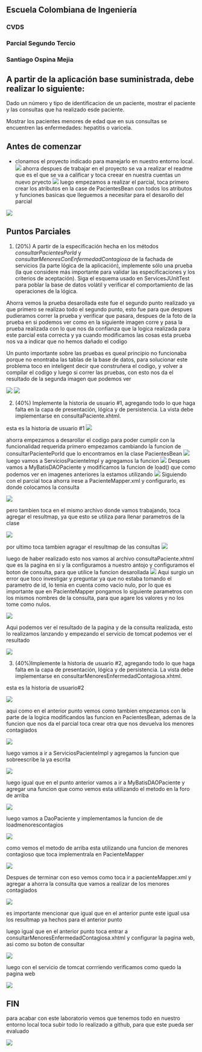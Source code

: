 ## Escuela Colombiana de Ingeniería

### CVDS
### Parcial Segundo Tercio
### Santiago Ospina Mejia


## A partir de la aplicación base suministrada, debe realizar lo siguiente:

Dado un número y tipo de identificacion de un paciente, mostrar el paciente y las consultas que ha realizado esde paciente.

Mostrar los pacientes menores de edad que en sus consultas se encuentren las enfermedades: hepatitis o varicela.

## Antes de comenzar
* clonamos el proyecto indicado para manejarlo en nuestro entorno local.
![](img/img6.png)
ahorra despues de trabajar en el proyecto se va a realizar el readme que es el que se 
va a calificar y toca creear en nuestra cuentas un nuevo pryecto
![](img/img7.png)
luego empezamos a realizar el parcial, toca primero crear los atributos en la case de
PacientesBean con todos los atributos y funciones basicas que lleguemos a necesitar para el desarollo del 
parcial

![](img/img_11.png)



## Puntos Parciales
1. (20%) A partir de la especificación hecha en los métodos
    *consultarPacientesPorId* y *consultarMenoresConEnfermedadContagiosa* de la fachada de
    servicios (la parte lógica de la aplicación), implemente sólo una prueba (la que considere más importante para validar las especificaciones y los criterios de aceptación). Siga el esquema usado en ServicesJUnitTest para poblar la base de datos volátil y verificar el comportamiento de las operaciones de la lógica.

Ahorra vemos la prueba desarollada este fue el segundo punto realizado ya que primero se realizao
todo el segundo punto, esto fue para que despues pudieramos correr la prueba y verificar que
pasara, despues de la foto de la prueba en si podemos ver como en la siguiente imagen corre y pasa
la prueba realizada con lo que nos da confianza que la logica realizada para este parcial esta correcta
y ya cuando modificamos las cosas esta prueba nos va a indicar que no hemos dañado el codigo

Un punto importante sobre las pruebas es queal principio no funcionaba porque no enontraba 
las tablas de la base de datos, para solucionar este problema toco en inteligent decir que construñera el 
codigo, y volver a compilar el codigo y luego si correr las pruebas, con esto nos da el resultado
de la segunda imagen que podemos ver

   ![](./img/img1.png)
   ![](./img/img2.png)



2. (40%) Implemente la historia de usuario #1, agregando todo lo que haga falta en la capa de presentación, lógica y de persistencia. La vista debe implementarse en consultaPaciente.xhtml.

esta es la historia de usuario #1 
![](img/img4.png)    

ahorra empezamos a desarollar el codigo para poder cumplir con la funcionalidad requerida
primero empezamos cambiando la funcion de consultarPacientePorId que lo encontramos en la clase
PacientesBean
![](img/img_8.png)
luego vamos a ServiciosPacienteImpl y agregamos la funcion
![](img/img_1.png)
Despues vamos a MyBatisDAOPaciente y modificamos la funcion de load() que como podemos 
ver en imagenes anteriores la estamos utilizando
![](img/img_3.png)
Siguiendo con el parcial toca ahorra irese a PacienteMapper.xml y configurarlo, es donde
colocamos la consulta

![](img/img_2.png)

pero tambien toca en el mismo archivo donde vamos trabajando, toca agregar el resultmap,
ya que esto se utiliza para llenar parametros de la clase

![](img/img_4.png)

por ultimo toca tambien agragar el resultmap de las consultas
![](img/img_5.png)

luego de haber realizado esto nos vamos al archivo consultaPaciente.xhtml que es 
la pagina en si y la configuramos a nuestro antojo y configuramos el boton de 
consulta, para que utilice la funcion desarollada
![](img/img_6.png)
Aqui surgio un error que toco investigar y preguntar ya que no estaba tomando el 
parametro de id, lo tenia en cuenta como vacio nulo, por lo que es importante que en PacienteMapper
pongamos lo siguiente parametros con los mismos nombres de la consulta, para que 
agare los valores y no los tome como nulos.

![](img/img_7.png)

Aqui podemos ver el resultado de la pagina y de la consulta realizada, esto lo realizamos
lanzando y empezando el servicio de tomcat podemos ver el resultado

![](./img/img.png)


3. (40%)Implemente la historia de usuario #2, agregando todo lo que haga falta en la capa de presentación, lógica y de persistencia. La vista debe implementarse en consultarMenoresEnfermedadContagiosa.xhtml.

esta es la historia de usuario#2

![](img/img5.png)

aqui como en el anterior punto vemos como tambien empezamos con la parte de la logica
modificandos las funcion en PacientesBean, ademas de la funcion que nos da el parcial
toca crear otra que nos devuelva los menores contagiados

![](img/img-10.png)

luego vamos a ir a ServiciosPacienteImpl y agregamos la funcion que sobreescribe la ya
escrita

![](img/img_12.png)

luego igual que en el punto anterior vamos a ir a MyBatisDAOPaciente y agregar una funcion 
que como vemos esta utilizando el metodo en la foro de arriba

![](img/img_13.png)

luego vamos a DaoPaciente y implementamos la funcion de de loadmenorescontagios

![](img/img_15.png)

como vemos el metodo de arriba esta utilizando una funcion de menores contagioso
que toca implementrala en PacienteMapper

![](img/img_14.png)

Despues de terminar con eso vemos como toca ir a pacienteMapper.xml y agregar a ahorra 
la consulta que vamos a realizar de los menores contagiados

![](img/img_16.png)

es importante mencionar que igual que en el anterior punte este igual usa los resultmap
ya hechos para el anterior punto

luego igual que en el anterior punto toca entrar a consultarMenoresEnfermedadContagiosa.xhtml
y configurar la pagina web, asi como su boton de consultar

![](img/img_17.png)

luego con el servicio de tomcat corrriendo verificamos como quedo la pagina web 

![](/img/img3.png)

## FIN

para acabar con este laboratorio vemos que tenemos todo en nuestro entorno local
toca subir todo lo realizado a github, para que este pueda ser evaluado

![](img/img15.png)



